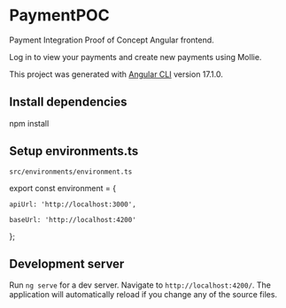 # PaymentPOC

Payment Integration Proof of Concept Angular frontend.

Log in to view your payments and create new payments using Mollie.

This project was generated with [Angular CLI](https://github.com/angular/angular-cli) version 17.1.0.


## Install dependencies

npm install

## Setup environments.ts

`src/environments/environment.ts`

export const environment = {

    apiUrl: 'http://localhost:3000',

    baseUrl: 'http://localhost:4200'

};

## Development server

Run `ng serve` for a dev server. Navigate to `http://localhost:4200/`. The application will automatically reload if you change any of the source files.


